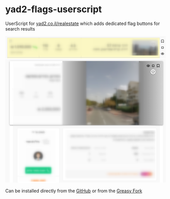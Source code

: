 # yad2-flags-userscript
UserScript for [yad2.co.il/realestate](https://www.yad2.co.il/realestate) which adds dedicated flag buttons for search results

![screenshot 1](screenshots/screenshot_1.png)
![screenshot 2](screenshots/screenshot_2.png)

Can be installed directly from the [GitHub](https://github.com/yrtimiD/yad2-flags-userscript/raw/main/yad2-flags.user.js) or from the [Greasy Fork](https://greasyfork.org/en/scripts/444053-yad2-flags)
